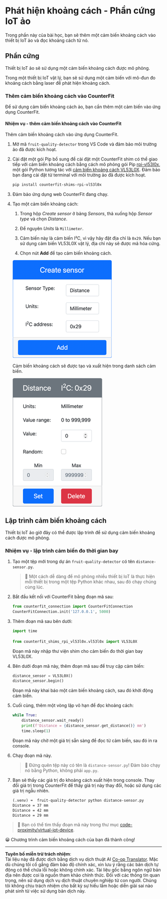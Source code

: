 <!--
CO_OP_TRANSLATOR_METADATA:
{
  "original_hash": "7e9f05bdc50a40fd924b1d66934471bf",
  "translation_date": "2025-08-27T22:48:31+00:00",
  "source_file": "4-manufacturing/lessons/4-trigger-fruit-detector/virtual-device-proximity.md",
  "language_code": "vi"
}
-->
# Phát hiện khoảng cách - Phần cứng IoT ảo

Trong phần này của bài học, bạn sẽ thêm một cảm biến khoảng cách vào thiết bị IoT ảo và đọc khoảng cách từ nó.

## Phần cứng

Thiết bị IoT ảo sẽ sử dụng một cảm biến khoảng cách được mô phỏng.

Trong một thiết bị IoT vật lý, bạn sẽ sử dụng một cảm biến với mô-đun đo khoảng cách bằng laser để phát hiện khoảng cách.

### Thêm cảm biến khoảng cách vào CounterFit

Để sử dụng cảm biến khoảng cách ảo, bạn cần thêm một cảm biến vào ứng dụng CounterFit.

#### Nhiệm vụ - thêm cảm biến khoảng cách vào CounterFit

Thêm cảm biến khoảng cách vào ứng dụng CounterFit.

1. Mở mã `fruit-quality-detector` trong VS Code và đảm bảo môi trường ảo đã được kích hoạt.

1. Cài đặt một gói Pip bổ sung để cài đặt một CounterFit shim có thể giao tiếp với cảm biến khoảng cách bằng cách mô phỏng gói Pip [rpi-vl53l0x](https://pypi.org/project/rpi-vl53l0x/), một gói Python tương tác với [cảm biến khoảng cách VL53L0X](https://wiki.seeedstudio.com/Grove-Time_of_Flight_Distance_Sensor-VL53L0X/). Đảm bảo bạn đang cài đặt từ terminal với môi trường ảo đã được kích hoạt.

    ```sh
    pip install counterfit-shims-rpi-vl53l0x
    ```

1. Đảm bảo ứng dụng web CounterFit đang chạy.

1. Tạo một cảm biến khoảng cách:

    1. Trong hộp *Create sensor* ở bảng *Sensors*, thả xuống hộp *Sensor type* và chọn *Distance*.

    1. Để nguyên *Units* là `Millimeter`.

    1. Cảm biến này là cảm biến I²C, vì vậy hãy đặt địa chỉ là `0x29`. Nếu bạn sử dụng cảm biến VL53L0X vật lý, địa chỉ này sẽ được mã hóa cứng.

    1. Chọn nút **Add** để tạo cảm biến khoảng cách.

    ![Cài đặt cảm biến khoảng cách](../../../../../translated_images/counterfit-create-distance-sensor.967c9fb98f27888d95920c9784d004c972490eb71f70397fe13bd70a79a879a3.vi.png)

    Cảm biến khoảng cách sẽ được tạo và xuất hiện trong danh sách cảm biến.

    ![Cảm biến khoảng cách đã được tạo](../../../../../translated_images/counterfit-distance-sensor.079eefeeea0b68afc36431ce8fcbe2f09a7e4916ed1cd5cb30e696db53bc18fa.vi.png)

## Lập trình cảm biến khoảng cách

Thiết bị IoT ảo giờ đây có thể được lập trình để sử dụng cảm biến khoảng cách được mô phỏng.

### Nhiệm vụ - lập trình cảm biến đo thời gian bay

1. Tạo một tệp mới trong dự án `fruit-quality-detector` có tên `distance-sensor.py`.

    > 💁 Một cách dễ dàng để mô phỏng nhiều thiết bị IoT là thực hiện mỗi thiết bị trong một tệp Python khác nhau, sau đó chạy chúng cùng lúc.

1. Bắt đầu kết nối với CounterFit bằng đoạn mã sau:

    ```python
    from counterfit_connection import CounterFitConnection
    CounterFitConnection.init('127.0.0.1', 5000)
    ```

1. Thêm đoạn mã sau bên dưới:

    ```python
    import time
    
    from counterfit_shims_rpi_vl53l0x.vl53l0x import VL53L0X
    ```

    Đoạn mã này nhập thư viện shim cho cảm biến đo thời gian bay VL53L0X.

1. Bên dưới đoạn mã này, thêm đoạn mã sau để truy cập cảm biến:

    ```python
    distance_sensor = VL53L0X()
    distance_sensor.begin()
    ```

    Đoạn mã này khai báo một cảm biến khoảng cách, sau đó khởi động cảm biến.

1. Cuối cùng, thêm một vòng lặp vô hạn để đọc khoảng cách:

    ```python
    while True:
        distance_sensor.wait_ready()
        print(f'Distance = {distance_sensor.get_distance()} mm')
        time.sleep(1)
    ```

    Đoạn mã này chờ một giá trị sẵn sàng để đọc từ cảm biến, sau đó in ra console.

1. Chạy đoạn mã này.

    > 💁 Đừng quên tệp này có tên là `distance-sensor.py`! Đảm bảo chạy nó bằng Python, không phải `app.py`.

1. Bạn sẽ thấy các giá trị đo khoảng cách xuất hiện trong console. Thay đổi giá trị trong CounterFit để thấy giá trị này thay đổi, hoặc sử dụng các giá trị ngẫu nhiên.

    ```output
    (.venv) ➜  fruit-quality-detector python distance-sensor.py 
    Distance = 37 mm
    Distance = 42 mm
    Distance = 29 mm
    ```

> 💁 Bạn có thể tìm thấy đoạn mã này trong thư mục [code-proximity/virtual-iot-device](../../../../../4-manufacturing/lessons/4-trigger-fruit-detector/code-proximity/virtual-iot-device).

😀 Chương trình cảm biến khoảng cách của bạn đã thành công!

---

**Tuyên bố miễn trừ trách nhiệm**:  
Tài liệu này đã được dịch bằng dịch vụ dịch thuật AI [Co-op Translator](https://github.com/Azure/co-op-translator). Mặc dù chúng tôi cố gắng đảm bảo độ chính xác, xin lưu ý rằng các bản dịch tự động có thể chứa lỗi hoặc không chính xác. Tài liệu gốc bằng ngôn ngữ bản địa nên được coi là nguồn tham khảo chính thức. Đối với các thông tin quan trọng, nên sử dụng dịch vụ dịch thuật chuyên nghiệp từ con người. Chúng tôi không chịu trách nhiệm cho bất kỳ sự hiểu lầm hoặc diễn giải sai nào phát sinh từ việc sử dụng bản dịch này.